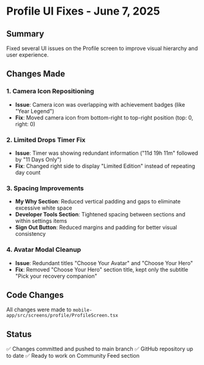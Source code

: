 # Profile UI Fixes - June 7, 2025

## Summary
Fixed several UI issues on the Profile screen to improve visual hierarchy and user experience.

## Changes Made

### 1. Camera Icon Repositioning
- **Issue**: Camera icon was overlapping with achievement badges (like "Year Legend")
- **Fix**: Moved camera icon from bottom-right to top-right position (top: 0, right: 0)

### 2. Limited Drops Timer Fix
- **Issue**: Timer was showing redundant information ("11d 19h 11m" followed by "11 Days Only")
- **Fix**: Changed right side to display "Limited Edition" instead of repeating day count

### 3. Spacing Improvements
- **My Why Section**: Reduced vertical padding and gaps to eliminate excessive white space
- **Developer Tools Section**: Tightened spacing between sections and within settings items
- **Sign Out Button**: Reduced margins and padding for better visual consistency

### 4. Avatar Modal Cleanup
- **Issue**: Redundant titles "Choose Your Avatar" and "Choose Your Hero"
- **Fix**: Removed "Choose Your Hero" section title, kept only the subtitle "Pick your recovery companion"

## Code Changes
All changes were made to `mobile-app/src/screens/profile/ProfileScreen.tsx`

## Status
✅ Changes committed and pushed to main branch
✅ GitHub repository up to date
✅ Ready to work on Community Feed section 